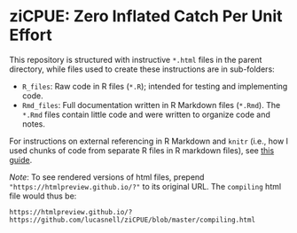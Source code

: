 # ziCPUE:  Zero Inflated Catch Per Unit Effort

This repository is structured with instructive `*.html` files in the parent directory, 
while files used to create these instructions are in sub-folders:

- `R_files`: Raw code in R files (`*.R`); intended for testing and implementing code.
- `Rmd_files`: Full documentation written in R Markdown files (`*.Rmd`). The `*.Rmd` 
  files contain little code and were written to organize code and notes.

For instructions on external referencing in R Markdown and `knitr` (i.e., how I 
used chunks of code from separate R files in R markdown files), see 
[this guide](
http://zevross.com/blog/2014/07/09/making-use-of-external-r-code-in-knitr-and-r-markdown/
).

*Note*: To see rendered versions of html files, prepend `"https://htmlpreview.github.io/?"`
to its original URL. The `compiling` html file would thus be:
```
https://htmlpreview.github.io/?https://github.com/lucasnell/ziCPUE/blob/master/compiling.html
```
